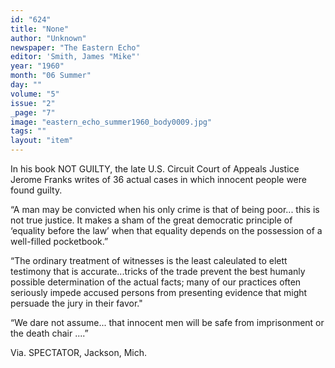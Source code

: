 ```yaml
---
id: "624"
title: "None"
author: "Unknown"
newspaper: "The Eastern Echo"
editor: 'Smith, James "Mike"'
year: "1960"
month: "06 Summer"
day: ""
volume: "5"
issue: "2"
_page: "7"
image: "eastern_echo_summer1960_body0009.jpg"
tags: ""
layout: "item"
---
```

In his book NOT GUILTY, the late U.S. Circuit Court of Appeals Justice
Jerome Franks writes of 36 actual cases in which innocent people were found
guilty.

“A man may be convicted when his only crime is that of being poor... this
is not true justice. It makes a sham of the great democratic principle of
‘equality before the law’ when that equality depends on the possession of a
well-filled pocketbook.”

“The ordinary treatment of witnesses is the least caleulated to elett
testimony that is accurate...tricks of the trade prevent the best humanly
possible determination of the actual facts; many of our practices often seriously
impede accused persons from presenting evidence that might persuade the jury
in their favor."

“We dare not assume... that innocent men will be safe from imprisonment
or the death chair ....”

Via. SPECTATOR, Jackson, Mich.
